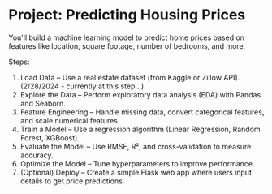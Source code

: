 # Project: Predicting Housing Prices

You'll build a machine learning model to predict home prices based on features like location, square footage, number of bedrooms, and more.

Steps:

1. Load Data – Use a real estate dataset (from Kaggle or Zillow API). (2/28/2024 - currently at this step...)
2. Explore the Data – Perform exploratory data analysis (EDA) with Pandas and Seaborn.
3. Feature Engineering – Handle missing data, convert categorical features, and scale numerical features.
4. Train a Model – Use a regression algorithm (Linear Regression, Random Forest, XGBoost).
5. Evaluate the Model – Use RMSE, R², and cross-validation to measure accuracy.
6. Optimize the Model – Tune hyperparameters to improve performance.
7. (Optional) Deploy – Create a simple Flask web app where users input details to get price predictions.